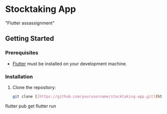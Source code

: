 # Stocktaking App


"Flutter assassignment"

## Getting Started

### Prerequisites

- [Flutter](https://flutter.dev/docs/get-started/install) must be installed on your development machine.

### Installation

1. Clone the repository:

   ```bash
   git clone [[https://github.com/yourusername/stocktaking-app.git](https://github.com/kyrillosTharwat/Stocktaking-App.git)]
flutter pub get
flutter run
